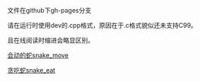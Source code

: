 文件在github下gh-pages分支

请在运行时使用dev的.cpp格式，原因在于.c格式貌似还未支持C99。

且在线阅读时缩进会略显区别。

[会动的蛇snake_move](https://github.com/kaijietti/kjtti-homework/blob/gh-pages/snake_move.c)

[贪吃蛇snake_eat](https://github.com/kaijietti/kjtti-homework/blob/gh-pages/snake_eat.c)